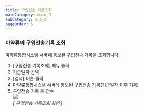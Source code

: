 ```yaml
---
title: 구입전송 기록조회
mainCategory: main_1
subCategory: sub_3
pageOrder: 5
---
```


### 마약류의 구입전송기록 조회  

마약류통합시스템 서버에 통보된 구입전송 기록을 조회합니다.
1. [구입전송 기록조회] 메뉴 클릭
2. 기준일자 선택
3. [검색] 버튼 클릭
4. 마약류통합시스템 서버에 통보된 구입전송 기록(기준일자 이후 기록)
5. 구입전송 기록 총 건수  
[![]({{site.url}}/images/docs/doc_1/post_8-1.png)]({{site.url}}/images/docs/doc_1/post_8-1.png)  
*[ 구입전송 기록조회 화면 ]*  